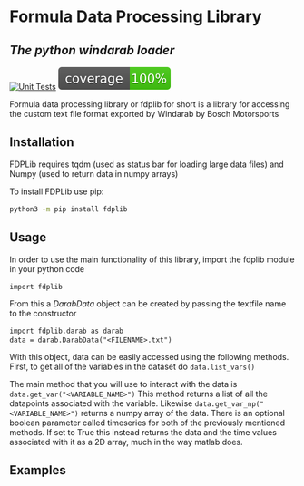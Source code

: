 # Formula Data Processing Library
## _The python windarab loader_

[![Unit Tests](https://github.com/illini-motorsports/fdplib/actions/workflows/main_unit_tests.yml/badge.svg)](https://github.com/illini-motorsports/fdplib/actions/workflows/main_unit_tests.yml)
![Coverage Report](https://github.com/illini-motorsports/fdplib/blob/main/coverage.svg)

Formula data processing library or fdplib for short is a library for accessing the custom text file format exported by Windarab by Bosch Motorsports

## Installation

FDPLib requires tqdm (used as status bar for loading large data files) and Numpy (used to return data in numpy arrays)

To install FDPLib use pip:

```sh
python3 -m pip install fdplib
```

## Usage

In order to use the main functionality of this library, import the fdplib module in your python code
```
import fdplib
```
From this a *DarabData* object can be created by passing the textfile name to the constructor
```
import fdplib.darab as darab
data = darab.DarabData("<FILENAME>.txt")
```
With this object, data can be easily accessed using the following methods. First, to get all of the variables in the dataset do ```data.list_vars()```

The main method that you will use to interact with the data is ```data.get_var("<VARIABLE_NAME>")```
This method returns a list of all the datapoints associated with the variable. Likewise ```data.get_var_np("<VARIABLE_NAME>")``` returns a numpy array of the data.
There is an optional boolean parameter called timeseries for both of the previously mentioned methods. If set to True this instead returns the data and the time values associated with it as a 2D array, much in the way matlab does.


## Examples